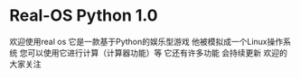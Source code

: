 # Real-OS Python 1.0
欢迎使用real os
它是一款基于Python的娱乐型游戏
他被模拟成一个Linux操作系统
您可以使用它进行计算（计算器功能）等
它还有许多功能
会持续更新
欢迎的大家关注
